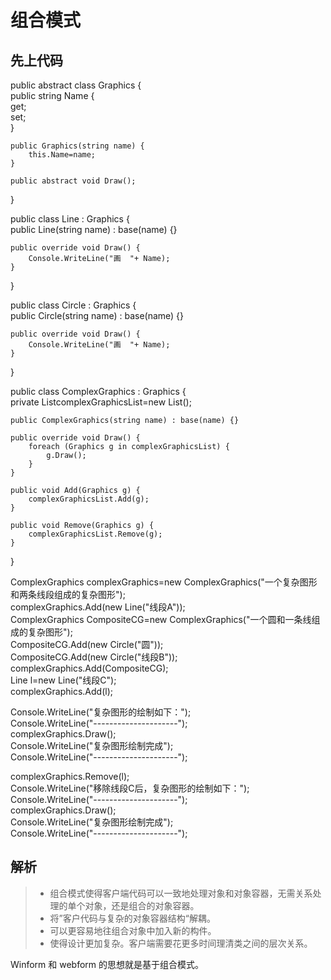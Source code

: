 # 组合模式 

## 先上代码 
public abstract class Graphics {  
    public string Name {  
        get;  
        set;  
    }  

    public Graphics(string name) {  
        this.Name=name;  
    }  

    public abstract void Draw();  
}  

public class Line : Graphics {  
    public Line(string name) : base(name) {}  

    public override void Draw() {  
        Console.WriteLine("画  "+ Name);  
    }  
}  

public class Circle : Graphics {  
    public Circle(string name) : base(name) {}  

    public override void Draw() {  
        Console.WriteLine("画  "+ Name);  
    }  
}  

public class ComplexGraphics : Graphics {  
    private List<Graphics>complexGraphicsList=new List<Graphics>();  

    public ComplexGraphics(string name) : base(name) {}  

    public override void Draw() {  
        foreach (Graphics g in complexGraphicsList) {  
            g.Draw();  
        }  
    }  

    public void Add(Graphics g) {  
        complexGraphicsList.Add(g);  
    }  

    public void Remove(Graphics g) {  
        complexGraphicsList.Remove(g);  
    }  
}  
 
ComplexGraphics complexGraphics=new ComplexGraphics("一个复杂图形和两条线段组成的复杂图形");  
complexGraphics.Add(new Line("线段A"));  
ComplexGraphics CompositeCG=new ComplexGraphics("一个圆和一条线组成的复杂图形");  
CompositeCG.Add(new Circle("圆"));  
CompositeCG.Add(new Circle("线段B"));  
complexGraphics.Add(CompositeCG);  
Line l=new Line("线段C");  
complexGraphics.Add(l);  

Console.WriteLine("复杂图形的绘制如下：");  
Console.WriteLine("---------------------");  
complexGraphics.Draw();  
Console.WriteLine("复杂图形绘制完成");  
Console.WriteLine("---------------------");  

complexGraphics.Remove(l);  
Console.WriteLine("移除线段C后，复杂图形的绘制如下：");  
Console.WriteLine("---------------------");  
complexGraphics.Draw();  
Console.WriteLine("复杂图形绘制完成");  
Console.WriteLine("---------------------");  

## 解析
> * 组合模式使得客户端代码可以一致地处理对象和对象容器，无需关系处理的单个对象，还是组合的对象容器。
> * 将”客户代码与复杂的对象容器结构“解耦。
> * 可以更容易地往组合对象中加入新的构件。
> * 使得设计更加复杂。客户端需要花更多时间理清类之间的层次关系。

Winform 和 webform 的思想就是基于组合模式。  